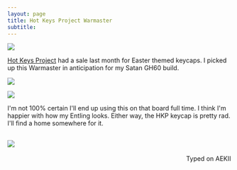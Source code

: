 ```yaml
---
layout: page
title: Hot Keys Project Warmaster
subtitle: 
---
```


![](http://imgur.com/wGQuM3w.jpg)

[Hot Keys Project](https://www.facebook.com/hotkeysproject/) had a sale last month for Easter themed keycaps. I picked up this Warmaster in anticipation for my Satan GH60 build.

![](http://imgur.com/qwOICo6.jpg)

![](http://imgur.com/qvwxRxw.jpg)

I'm not 100% certain I'll end up using this on that board full time. I think I'm happier with how my Entling looks. Either way, the HKP keycap is pretty rad. I'll find a home somewhere for it. 

![](http://imgur.com/c7DjqFh.jpg)
---
<p align="right">Typed on AEKII</p>
